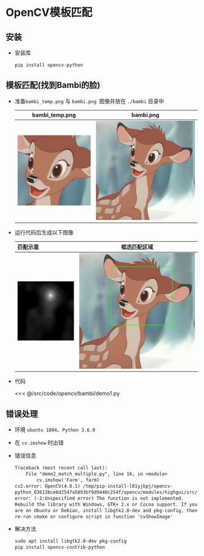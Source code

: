 # OpenCV模板匹配

## 安装

- 安装库

	```shell
	pip install opencv-python
	```


## 模板匹配(找到Bambi的脸)

- 准备`bambi_temp.png` 与 `bambi.png `图像并放在 `./bambi` 目录中

	| bambi_temp.png        | bambi.png |
	| :-------------: |:-------------:|
	| ![bambi](../assets/images/opencv/bambi/bambi_temp.png) | ![bambi](../assets/images/opencv/bambi/bambi.png) |

- 运行代码后生成以下图像

	| 匹配示意 | 框选匹配区域 |
	| ------------- |:-------------:|
	| ![bambi](../assets/images/opencv/bambi/bambi_result.png) | ![bambi](../assets/images/opencv/bambi/bambi_done.png) |

- 代码

	<<< @/src/code/opencv/bambi/demo1.py

## 错误处理

- 环境 `ubuntu 1804`、`Python 3.6.9` 

- 在 `cv.imshow` 时出错

- 错误信息

	```shell
	Traceback (most recent call last):
		File "demo2_match_multiple.py", line 16, in <module>
			cv.imshow('Farm', farm)
	cv2.error: OpenCV(4.8.1) /tmp/pip-install-l81yjbpj/opencv-python_63613bce6d2547a5893bf9d9440c254f/opencv/modules/highgui/src/window.cpp:1272: error: (-2:Unspecified error) The function is not implemented. Rebuild the library with Windows, GTK+ 2.x or Cocoa support. If you are on Ubuntu or Debian, install libgtk2.0-dev and pkg-config, then re-run cmake or configure script in function 'cvShowImage'
	```

- 解决方法

	```shell
	sudo apt install libgtk2.0-dev pkg-config
	pip install opencv-contrib-python
	```
